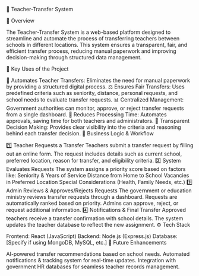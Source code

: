 📌 Teacher-Transfer System

📖 Overview

The Teacher-Transfer System is a web-based platform designed to streamline and automate the process of transferring teachers between schools in different locations. This system ensures a transparent, fair, and efficient transfer process, reducing manual paperwork and improving decision-making through structured data management.

🎯 Key Uses of the Project

📑 Automates Teacher Transfers: Eliminates the need for manual paperwork by providing a structured digital process.
⚖️ Ensures Fair Transfers: Uses predefined criteria such as seniority, distance, personal requests, and school needs to evaluate transfer requests.
📊 Centralized Management: Government authorities can monitor, approve, or reject transfer requests from a single dashboard.
🔄 Reduces Processing Time: Automates approvals, saving time for both teachers and administrators.
📅 Transparent Decision Making: Provides clear visibility into the criteria and reasoning behind each transfer decision.
🧠 Business Logic & Workflow

1️⃣ Teacher Requests a Transfer
Teachers submit a transfer request by filling out an online form.
The request includes details such as current school, preferred location, reason for transfer, and eligibility criteria.
2️⃣ System Evaluates Requests
The system assigns a priority score based on factors like:
Seniority & Years of Service
Distance from Home to School
Vacancies in Preferred Location
Special Considerations (Health, Family Needs, etc.)
3️⃣ Admin Reviews & Approves/Rejects Requests
The government or education ministry reviews transfer requests through a dashboard.
Requests are automatically ranked based on priority.
Admins can approve, reject, or request additional information.
4️⃣ Notifications & Final Transfer
Approved teachers receive a transfer confirmation with school details.
The system updates the teacher database to reflect the new assignment.
⚙️ Tech Stack

Frontend: React (JavaScript)
Backend: Node.js (Express.js)
Database: [Specify if using MongoDB, MySQL, etc.]
🚀 Future Enhancements

AI-powered transfer recommendations based on school needs.
Automated notifications & tracking system for real-time updates.
Integration with government HR databases for seamless teacher records management.
